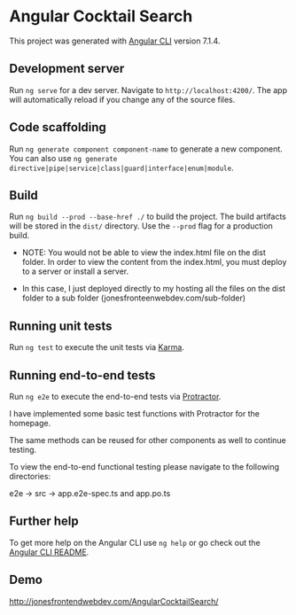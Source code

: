 # Angular Cocktail Search

This project was generated with [Angular CLI](https://github.com/angular/angular-cli) version 7.1.4.

## Development server

Run `ng serve` for a dev server. Navigate to `http://localhost:4200/`. The app will automatically reload if you change any of the source files.

## Code scaffolding

Run `ng generate component component-name` to generate a new component. You can also use `ng generate directive|pipe|service|class|guard|interface|enum|module`.

## Build

Run `ng build --prod --base-href ./` to build the project. The build artifacts will be stored in the `dist/` directory. Use the `--prod` flag for a production build.

- NOTE: You would not be able to view the index.html file on the dist folder. In order to view the content from the index.html, you must deploy to a server or install a server. 

- In this case, I just deployed directly to my hosting all the files on the dist folder to a sub folder (jonesfronteenwebdev.com/sub-folder) 

## Running unit tests

Run `ng test` to execute the unit tests via [Karma](https://karma-runner.github.io).

## Running end-to-end tests

Run `ng e2e` to execute the end-to-end tests via [Protractor](http://www.protractortest.org/).

I have implemented some basic test functions with Protractor for the homepage.

The same methods can be reused for other components as well to continue testing.

To view the end-to-end functional testing please navigate to the following directories:

e2e -> src -> app.e2e-spec.ts and app.po.ts



## Further help

To get more help on the Angular CLI use `ng help` or go check out the [Angular CLI README](https://github.com/angular/angular-cli/blob/master/README.md).

## Demo
http://jonesfrontendwebdev.com/AngularCocktailSearch/
